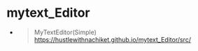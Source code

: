 ﻿# mytext_Editor

- >MyTextEditor(Simple)<br>https://hustlewithnachiket.github.io/mytext_Editor/src/
